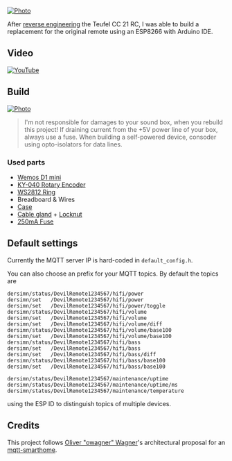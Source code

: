 [![Photo](https://github.com/dersimn/DevilRemote/blob/master/docs/IMG_3047.jpg?raw=true)](https://raw.githubusercontent.com/dersimn/DevilRemote/master/docs/IMG_3047.jpg)

After [reverse engineering](https://github.com/dersimn/Teufel-CC-21-RC-Reverse-Engineering) the Teufel CC 21 RC, I was able to build a replacement for the original remote using an ESP8266 with Arduino IDE.

## Video

[![YouTube](http://img.youtube.com/vi/U_jX7Qgj51E/0.jpg)](https://www.youtube.com/watch?v=U_jX7Qgj51E)

## Build

[![Photo](https://github.com/dersimn/DevilRemote/blob/master/docs/IMG_3049.jpg?raw=true)](https://raw.githubusercontent.com/dersimn/DevilRemote/master/docs/IMG_3049.jpg)

> I'm not responsible for damages to your sound box, when you rebuild this project!
> If draining current from the +5V power line of your box, always use a fuse.
> When building a self-powered device, consoder using opto-isolators for data lines.

### Used parts

- [Wemos D1 mini](http://www.ebay.de/itm/D1-Mini-NodeMCU-Lua-ESP8266-ESP-12-WeMos-D1-Mini-WIFI-4M-Bytes-Module/381524981999?ssPageName=STRK%3AMEBIDX%3AIT&_trksid=p2057872.m2749.l2649)
- [KY-040 Rotary Encoder](http://www.ebay.de/itm/5X-Drehgeber-Modul-Brick-Sensorentwicklungs-KY-040-fuer-Arduino-Kompatibel-DE/282229922649?ssPageName=STRK%3AMEBIDX%3AIT&_trksid=p2057872.m2749.l2649)
- [WS2812 Ring](http://www.ebay.de/itm/LED-Ring-12-x-5050-RGB-LEDs-WS2812-integrierter-Treiber-NeoPixel-kompatibel/282280571725?ssPageName=STRK%3AMEBIDX%3AIT&_trksid=p2057872.m2749.l2649)
- Breadboard & Wires
- [Case](https://www.conrad.de/de/modul-gehaeuse-74-x-50-x-28-abs-schwarz-axxatronic-rx2010s-1-st-1279534.html)
- [Cable gland](https://www.conrad.de/de/kabelverschraubung-m12-polyamid-schwarz-wiska-eskv-m12-ral-9005-1-st-532220.html) + [Locknut](https://www.conrad.de/de/gegenmutter-m12-polyamid-schwarz-wiska-emug-m12-ral-9005-1-st-532271.html)
- [250mA Fuse](https://www.conrad.de/de/picofuse-kleinstsicherung-axial-bedrahtet-rund-250-ma-125-v-flink-f-eska-823611-1-st-529666.html)

## Default settings

Currently the MQTT server IP is hard-coded in `default_config.h`.

You can also choose an prefix for your MQTT topics. By default the topics are

	dersimn/status/DevilRemote1234567/hifi/power
	dersimn/set   /DevilRemote1234567/hifi/power
	dersimn/set   /DevilRemote1234567/hifi/power/toggle
	dersimn/status/DevilRemote1234567/hifi/volume
	dersimn/set   /DevilRemote1234567/hifi/volume
	dersimn/set   /DevilRemote1234567/hifi/volume/diff
	dersimn/status/DevilRemote1234567/hifi/volume/base100
	dersimn/set   /DevilRemote1234567/hifi/volume/base100
	dersimn/status/DevilRemote1234567/hifi/bass
	dersimn/set   /DevilRemote1234567/hifi/bass
	dersimn/set   /DevilRemote1234567/hifi/bass/diff
	dersimn/status/DevilRemote1234567/hifi/bass/base100
	dersimn/set   /DevilRemote1234567/hifi/bass/base100

	dersimn/status/DevilRemote1234567/maintenance/uptime
	dersimn/status/DevilRemote1234567/maintenance/uptime/ms
	dersimn/status/DevilRemote1234567/maintenance/temperature

using the ESP ID to distinguish topics of multiple devices.

## Credits

This project follows [Oliver "owagner" Wagner](https://github.com/owagner)'s architectural proposal for an [mqtt-smarthome](https://github.com/mqtt-smarthome/mqtt-smarthome).